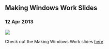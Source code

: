   

## Making Windows Work Slides

### 12 Apr 2013

[![](/img/resources/windows_logo.png)](http://www.columbia.edu/~drs2161/making-windows-work/)

Check out the Making Windows Work slides [here](http://www.columbia.edu/~drs2161/making-windows-work/).

  
